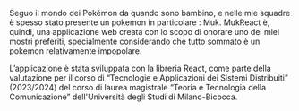 Seguo il mondo dei Pokémon da quando sono bambino, e nelle mie squadre è spesso stato presente un pokemon in particolare : Muk. MukReact è, quindi, una applicazione web creata con lo scopo di onorare uno dei miei mostri preferiti, specialmente considerando che tutto sommato è un pokemon relativamente impopolare.

L’applicazione è stata sviluppata con la libreria React, come parte della valutazione per il corso di “Tecnologie e Applicazioni dei Sistemi Distribuiti” (2023/2024) del corso di laurea magistrale “Teoria e Tecnologia della Comunicazione” dell'Università degli Studi di Milano-Bicocca.
